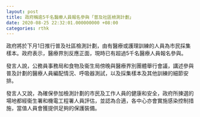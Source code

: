```yaml
---
layout: post
title: 政府稱逾5千名醫療人員報名參與「普及社區檢測計劃」
date: 2020-08-25 22:32:01.000000000 +08:00
categories: rthk
---
```


政府將於下月1日推行普及社區檢測計劃，由有醫療或護理訓練的人員為市民採集樣本。政府表示，醫療界別反應正面，現時已有超過5千名醫療人員報名參與。

發言人說，公務員事務局和食物及衞生局傍晚與醫療界別團體舉行會議，講述參與普及計劃的醫療人員編配情況、呼吸器測試，以及採集樣本及其他訓練的細節安排。

發言人又說，為確保參加檢測計劃的市民及工作人員的健康和安全，政府所揀選的場地都經衞生署和機電工程署人員評估，並認為合適，各中心亦會實施感染控制措施，當值人員會獲提供足夠的保護裝備。
